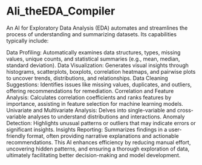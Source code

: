 # Ali_theEDA_Compiler

An AI for Exploratory Data Analysis (EDA) automates and streamlines the process of understanding and summarizing datasets. Its capabilities typically include:

Data Profiling: Automatically examines data structures, types, missing values, unique counts, and statistical summaries (e.g., mean, median, standard deviation).
Data Visualization: Generates visual insights through histograms, scatterplots, boxplots, correlation heatmaps, and pairwise plots to uncover trends, distributions, and relationships.
Data Cleaning Suggestions: Identifies issues like missing values, duplicates, and outliers, offering recommendations for remediation.
Correlation and Feature Analysis: Calculates correlation coefficients and ranks features by importance, assisting in feature selection for machine learning models.
Univariate and Multivariate Analysis: Delves into single-variable and cross-variable analyses to understand distributions and interactions.
Anomaly Detection: Highlights unusual patterns or outliers that may indicate errors or significant insights.
Insights Reporting: Summarizes findings in a user-friendly format, often providing narrative explanations and actionable recommendations.
This AI enhances efficiency by reducing manual effort, uncovering hidden patterns, and ensuring a thorough exploration of data, ultimately facilitating better decision-making and model development.
